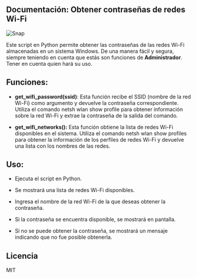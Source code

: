 ## Documentación: Obtener contraseñas de redes Wi-Fi

![Snap](https://github.com/nevek-btw/wifi-password/assets/138080914/e0c23f6e-177e-4ca2-ba54-04a5dcec1b56)

Este script en Python permite obtener las contraseñas de las redes Wi-Fi almacenadas en un sistema Windows. De una manera fácil y segura, siempre teniendo en cuenta que estás son funciones de **Administrador**. Tener en cuenta quien hará su uso.

## Funciones:

- **get_wifi_password(ssid)**: Esta función recibe el SSID (nombre de la red Wi-Fi) como argumento y devuelve la contraseña correspondiente. Utiliza el comando netsh wlan show profile para obtener información sobre la red Wi-Fi y extrae la contraseña de la salida del comando.

- **get_wifi_networks():** Esta función obtiene la lista de redes Wi-Fi disponibles en el sistema. Utiliza el comando netsh wlan show profiles para obtener la información de los perfiles de redes Wi-Fi y devuelve una lista con los nombres de las redes.

## Uso:

- Ejecuta el script en Python.

- Se mostrará una lista de redes Wi-Fi disponibles.

- Ingresa el nombre de la red Wi-Fi de la que deseas obtener la contraseña.

- Si la contraseña se encuentra disponible, se mostrará en pantalla.

- Si no se puede obtener la contraseña, se mostrará un mensaje indicando que no fue posible obtenerla.

## Licencia

MIT
